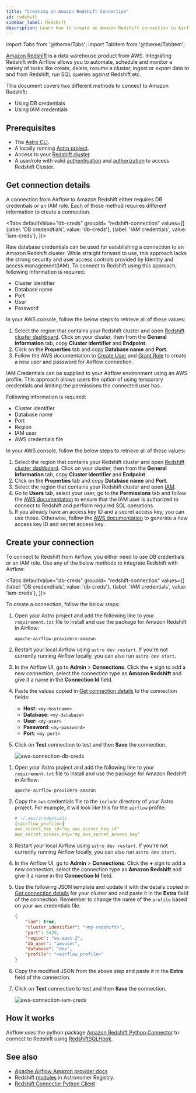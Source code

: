 ```yaml
---
title: "Creating an Amazon Redshift Connection"
id: redshift
sidebar_label: Redshift
description: Learn how to create an Amazon Redshift connection in Airflow.
---
```


import Tabs from '@theme/Tabs';
import TabItem from '@theme/TabItem';

[Amazon Redshift](https://aws.amazon.com/redshift/) is a data warehouse product from AWS. Integrating Redshift with Airflow allows you to automate, schedule and monitor a variety of tasks like create, delete, resume a cluster, ingest or export data to and from Redshift, run SQL queries against Redshift etc. 

This document covers two different methods to connect to Amazon Redshift:

- Using DB credentials
- Using IAM credentials

## Prerequisites
- The [Astro CLI](https://docs.astronomer.io/astro/cli/overview).
- A locally running [Astro project](https://docs.astronomer.io/astro/cli/get-started-cli).
- Access to your [Redshift cluster](https://us-east-2.console.aws.amazon.com/redshiftv2/home?region=us-east-2#dashboard)
- A user/role with valid [authentication](https://docs.aws.amazon.com/redshift/latest/mgmt/generating-user-credentials.html) and [authorization](https://docs.aws.amazon.com/redshift/latest/mgmt/authorizing-redshift-service.html) to access Redshift Cluster.


## Get connection details

A connection from Airflow to Amazon Redshift either requires DB credentials or an IAM role. Each of these method requires different information to create a connection.

<Tabs
    defaultValue="db-creds"
    groupId= "redshift-connection"
    values={[
        {label: 'DB credendtials', value: 'db-creds'},
        {label: 'IAM credentials', value: 'iam-creds'},
    ]}>

<TabItem value="db-creds">

Raw database credentials can be used for establishing a connection to an Amazon Redshift cluster. While straight forward to use, this approach lacks the strong security and user access controls provided by Identity and access management(IAM). To connect to Redshift using this approach, following information is required:

- Cluster identifier
- Database name
- Port
- User
- Password

In your AWS console, follow the below steps to retrieve all of these values:

1. Select the region that contains your Redshift cluster and open [Redshift cluster dashboard](https://console.aws.amazon.com/redshiftv2/home). Click on your cluster, then from the **General information** tab, copy **Cluster identifier** and **Endpoint**.
2. Click on the **Properties** tab and copy **Database name** and **Port**.
3. Follow the AWS documentation to [Create User](https://docs.aws.amazon.com/redshift/latest/dg/r_CREATE_USER.html) and [Grant Role](https://docs.aws.amazon.com/redshift/latest/dg/r_GRANT.html) to create a new user and password for Airflow connection.

</TabItem>

<TabItem value="iam-creds">

IAM Credentials can be supplied to your Airflow environment using an AWS profile. This approach allows users the option of using temporary credentials and limiting the permissions the connected user has.

Following information is required:

- Cluster identifier
- Database name
- Port
- Region
- IAM user
- AWS credentials file

In your AWS console, follow the below steps to retrieve all of these values:

1. Select the region that contains your Redshift cluster and open [Redshift cluster dashboard](https://console.aws.amazon.com/redshiftv2/home). Click on your cluster, then from the **General information** tab, copy **Cluster identifier** and **Endpoint**.
2. Click on the **Properties** tab and copy **Database name** and **Port**.
3. Select the region that contains your Redshift cluster and open [IAM](https://us-east-1.console.aws.amazon.com/iam/home?region=us-east-2).
4. Go to **Users** tab, select your user, go to the **Permissions** tab and follow the [AWS documentation](https://docs.aws.amazon.com/redshift/latest/mgmt/redshift-iam-access-control-identity-based.html) to ensure that the IAM user is authorized to connect to Redshift and perform required SQL operations.
5. If you already have an access key ID and a secret access key, you can use those. Otherwise, follow the [AWS documentation](https://docs.aws.amazon.com/powershell/latest/userguide/pstools-appendix-sign-up.html) to generate a new access key ID and secret access key.

</TabItem>
</Tabs>

## Create your connection

To connect to Redshift from Airflow, you either need to use DB credentials or an IAM role. Use any of the below methods to integrate Redshift with Airflow:

<Tabs
    defaultValue="db-creds"
    groupId= "redshift-connection"
    values={[
        {label: 'DB credendtials', value: 'db-creds'},
        {label: 'IAM credentials', value: 'iam-creds'},
    ]}>

<TabItem value="db-creds">

To create a connection, follow the below steps:


1. Open your Astro project and add the following line to your `requirement.txt` file to install and use the package for Amazon Redshift in Airflow:
    ```
    apache-airflow-providers-amazon
    ```
2. Restart your local Airflow using `astro dev restart`. If you're not currently running Airflow locally, you can also run `astro dev start`.
3. In the Airflow UI, go to **Admin** > **Connections**. Click the **+** sign to add a new connection, select the connection type as **Amazon Redshift** and give it a name in the **Connection Id** field.
4. Paste the values copied in [Get connection details](#method-1-use-db-credentials) to the connection fields:
    - **Host**: `<my-hostname>`
    - **Database**: `<my-database>`
    - **User**: `<my-user>`
    - **Password**: `<my-password>`
    - **Port**: `<my-port>`

5. Click on **Test** connection to test and then **Save** the connection.

    ![aws-connection-db-creds](/img/guides/connection-aws-redshift.png)

</TabItem>

<TabItem value="iam-creds">

1. Open your Astro project and add the following line to your `requirement.txt` file to install and use the package for Amazon Redshift in Airflow:
    ```
    apache-airflow-providers-amazon
    ```
2. Copy the `aws` credentials file to the `include` directory of your Astro project. For example, it will look like this for the `airflow` profile:
    ```yaml
    # ~/.aws/credentials
    [<airflow_profile>]
    aws_access_key_id="my_aws_access_key_id"
    aws_secret_access_key="my_aws_secret_access_key"
    ```
2. Restart your local Airflow using `astro dev restart`. If you're not currently running Airflow locally, you can also run `astro dev start`.
3. In the Airflow UI, go to **Admin** > **Connections**. Click the **+** sign to add a new connection, select the connection type as **Amazon Redshift** and give it a name in the **Connection Id** field.
4. Use the following JSON template and update it with the details copied in [Get connection details](#get-connection-details) for your cluster and and paste it in the **Extra** field of the connection. Remember to change the name of the `profile` based on your `aws` credentials file.
    ```json
    {
        "iam": true, 
        "cluster_identifier": "<my-redshift>", 
        "port": 5439, 
        "region": "us-east-2",
        "db_user": "awsuser", 
        "database": "dev", 
        "profile": "<airflow_profile>"
    }
    ```
5. Copy the modified JSON from the above step and paste it in the **Extra** field of the connection.
6. Click on **Test** connection to test and then **Save** the connection.

    ![aws-connection-iam-creds](/img/guides/connection-aws-redshift-extra.png)

</TabItem>
</Tabs>

## How it works

Airflow uses the python package [Amazon Redshift Python Connector](https://docs.aws.amazon.com/redshift/latest/mgmt/python-configuration-options.html) to connect to Redshift using [RedshiftSQLHook](https://airflow.apache.org/docs/apache-airflow-providers-amazon/stable/_api/airflow/providers/amazon/aws/hooks/redshift_sql/index.html).

## See also
- [Apache Airflow Amazon provider docs](https://airflow.apache.org/docs/apache-airflow-providers-amazon/stable/connections/redshift.html)
- Redshift [modules](https://registry.astronomer.io/modules?query=redshift) in Astronomer Registry.
- [Redshift Connector Python Client](https://github.com/aws/amazon-redshift-python-driver/blob/master/tutorials/001%20-%20Connecting%20to%20Amazon%20Redshift.ipynb)